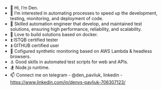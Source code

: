 - 👋 Hi, I’m Den.
- 👀 I’m interested in automating processes to speed up the development, testing, monitoring, and deployment of code.
- 🌱 Skilled automation engineer that develop, and maintained test solutions, ensuring high performance, reliability, and scalability.
- 💞️ Love to build solutions based on docker.
- ⏫ ISTQB certified tester
- ⏫ GITHUB certified user
- 🛫 Cofigured synthetic monitoring based on AWS Lambda & headless browsers.
- ⚓ Good skills in automated test scripts for web and APIs.
- :snowboarder: Node.js runtime.
- 📫 Connect me on telegram - @den_pavliuk, linkedin - https://www.linkedin.com/in/denys-pavliuk-706307123/

<!---
Densf2/Densf2 is a ✨ special ✨ repository because its `README.md` (this file) appears on your GitHub profile.
You can click the Preview link to take a look at your changes.
--->
